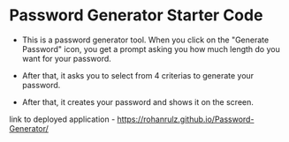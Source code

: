 # Password Generator Starter Code


- This is a password generator tool. When you click on the "Generate Password" icon, you get a prompt asking you how much 
length do you want for your password.

- After that, it asks you to select from 4 criterias to generate your password.

- After that, it creates your password and shows it on the screen.


link to deployed application - https://rohanrulz.github.io/Password-Generator/
